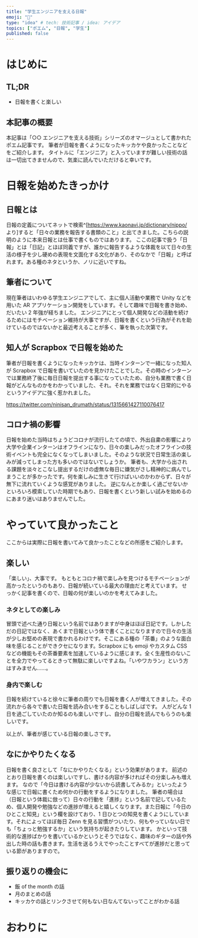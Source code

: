 ```yaml
---
title: "学生エンジニアを支える日報"
emoji: "🌮"
type: "idea" # tech: 技術記事 / idea: アイデア
topics: ["ポエム", "日報", "学生"]
published: false
---
```


# はじめに

## TL;DR

- 日報を書くと楽しい

## 本記事の概要

<!-- textlint-disable -->

本記事は「○○ エンジニアを支える技術」シリーズのオマージュとして書かれたポエム記事です。
筆者が日報を書くようになったキッカケや良かったことなどをご紹介します。
タイトルに「エンジニア」と入っていますが難しい技術の話は一切出てきませんので、気楽に読んでいただけると幸いです。

<!-- textlint-enable -->

# 日報を始めたきっかけ

## 日報とは

日報の定義についてネットで検索^[https://www.kaonavi.jp/dictionary/nippo/ より]すると「日々の業務を報告する書類のこと」と出てきました。こちらの説明のように本来日報とは仕事で書くものではあります。
ここの記事で扱う「日報」とは「日記」とほぼ同義ですが、誰かに報告するような体裁を以て日々の生活の様子を少し硬めの表現を文面化する文化があり、そのなかで「日報」と呼ばれます。ある種のネタというか、ノリに近いですね。

## 筆者について

現在筆者はいわゆる学生エンジニアでして、主に個人活動や業務で Unity などを用いた AR アプリケーション開発をしています。そして趣味で日報を書き始め、だいたい 2 年強が経ちました。
エンジニアにとって個人開発などの活動を続けるためにはモチベーション維持が大事ですが、日報を書くという行為がそれを助けているのではないかと最近考えることが多く、筆を執った次第です。

## 知人が Scrapbox で日報を始めた

筆者が日報を書くようになったキッカケは、当時インターンで一緒になった知人が Scrapbox で日報を書いていたのを見かけたことでした。その時のインターンでは業務終了後に毎日日報を提出する事になっていたため、自分も業務で書く日報がどんなものかをわかっていました、それ。それを業務ではなく日常的にやるというアイデアに強く惹かれました。

https://twitter.com/ninisan_drumath/status/1315661427110076417

## コロナ禍の影響

日報を始めた当時はちょうどコロナが流行したての頃で、外出自粛の影響により大学や企業インターンはオフラインになり、日々の楽しみだったオフラインの技術イベントも完全になくなってしまいました。そのような状況で日常生活の楽しみが減ってしまった方も多いのではないでしょうか。
筆者も、大学から出される課題を淡々とこなし提出するだけの虚無な毎日に嫌気がさし精神的に病んでしまうことが多かったです。何を楽しみに生きて行けばいいのかわからず、日々が無下に流れていくような感覚がありました。
逆になんとか楽しく過ごせないかといろいろ模索していた時期でもあり、日報を書くという新しい試みを始めるのにあまり迷いはありませんでした。

# やっていて良かったこと

ここからは実際に日報を書いてみて良かったことなどの所感をご紹介します。

## 楽しい

「楽しい」、大事です。
もともとコロナ禍で楽しみを見つけるモチベーションが高かったというのもあり、日報が続いている最大の理由だと考えています。
せっかく記事を書くので、日報の何が楽しいのかを考えてみました。

### ネタとしての楽しみ

冒頭で述べた通り日報という名前ではありますが中身はほぼ日記です。しかしただの日記ではなく、あくまで日報という体で書くことになりますので日々の生活が少しお堅めの表現で書かれるわけです。そこにある種の「茶番」のような面白味を感じることができクセになります。Scrapbox にも emoji やカスタム CSS などの機能もその茶番要素を加速しているように感じます。全く生産性のないことを全力でやってるときって無駄に楽しいですよね。「いやワカラン」という方はすみません......。

### 身内で楽しむ

日報を続けていると徐々に筆者の周りでも日報を書く人が増えてきました。その流れから各々で書いた日報を読み合いをすることもしばしばです。
人がどんな 1 日を過ごしていたのか知るのも楽しいですし、自分の日報を読んでもらうのも楽しいです。

以上が、筆者が感じている日報の楽しさです。

## なにかやりたくなる

日報を書く良さとして「なにかやりたくなる」という効果があります。
前述のとおり日報を書くのは楽しいですし、書ける内容が多ければその分楽しみも増えます。
なので「今日は書ける内容が少ないから読書してみるか」といったような感じで日報に書くため何かの行動をするようになりました。
筆者の場合は（日報という体裁に倣って）日々の行動を「進捗」という名前で記しているため、個人開発や勉強などの進捗が増えると嬉しくなります。また日報に「今日のひとこと知見」という欄を設けており、1 日ひとつの知見を書くようにしています。それによってほぼ毎日 Zenn を見る習慣がついたり、何もやっていない日でも「ちょっと勉強するか」という気持ちが起きたりしています。
かといって技術的な進捗ばかりを書いているかというとそうではなく、趣味のギターの話や外出した時の話も書きます。生活を送るうえでやったことすべてが進捗だと思っている節がありますので。

## 振り返りの機会に

- 飯 of the month の話
- 月のまとめの話
- キッカケの話とリンクさせて何もない日なんてないってことがわかる話

# おわりに
